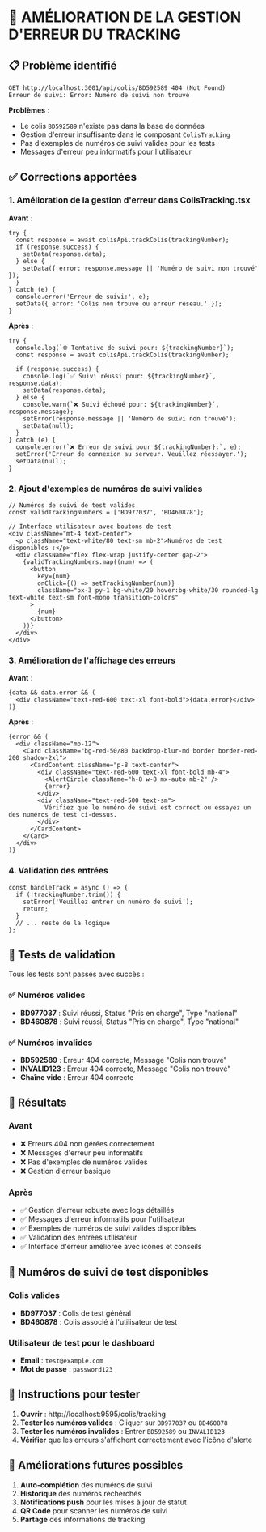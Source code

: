 # 🔧 AMÉLIORATION DE LA GESTION D'ERREUR DU TRACKING

## 📋 Problème identifié

```
GET http://localhost:3001/api/colis/BD592589 404 (Not Found)
Erreur de suivi: Error: Numéro de suivi non trouvé
```

**Problèmes** :
- Le colis `BD592589` n'existe pas dans la base de données
- Gestion d'erreur insuffisante dans le composant `ColisTracking`
- Pas d'exemples de numéros de suivi valides pour les tests
- Messages d'erreur peu informatifs pour l'utilisateur

## ✅ Corrections apportées

### 1. Amélioration de la gestion d'erreur dans ColisTracking.tsx

**Avant** :
```tsx
try {
  const response = await colisApi.trackColis(trackingNumber);
  if (response.success) {
    setData(response.data);
  } else {
    setData({ error: response.message || 'Numéro de suivi non trouvé' });
  }
} catch (e) {
  console.error('Erreur de suivi:', e);
  setData({ error: 'Colis non trouvé ou erreur réseau.' });
}
```

**Après** :
```tsx
try {
  console.log(`🌐 Tentative de suivi pour: ${trackingNumber}`);
  const response = await colisApi.trackColis(trackingNumber);
  
  if (response.success) {
    console.log(`✅ Suivi réussi pour: ${trackingNumber}`, response.data);
    setData(response.data);
  } else {
    console.warn(`❌ Suivi échoué pour: ${trackingNumber}`, response.message);
    setError(response.message || 'Numéro de suivi non trouvé');
    setData(null);
  }
} catch (e) {
  console.error(`❌ Erreur de suivi pour ${trackingNumber}:`, e);
  setError('Erreur de connexion au serveur. Veuillez réessayer.');
  setData(null);
}
```

### 2. Ajout d'exemples de numéros de suivi valides

```tsx
// Numéros de suivi de test valides
const validTrackingNumbers = ['BD977037', 'BD460878'];

// Interface utilisateur avec boutons de test
<div className="mt-4 text-center">
  <p className="text-white/80 text-sm mb-2">Numéros de test disponibles :</p>
  <div className="flex flex-wrap justify-center gap-2">
    {validTrackingNumbers.map((num) => (
      <button
        key={num}
        onClick={() => setTrackingNumber(num)}
        className="px-3 py-1 bg-white/20 hover:bg-white/30 rounded-lg text-white text-sm font-mono transition-colors"
      >
        {num}
      </button>
    ))}
  </div>
</div>
```

### 3. Amélioration de l'affichage des erreurs

**Avant** :
```tsx
{data && data.error && (
  <div className="text-red-600 text-xl font-bold">{data.error}</div>
)}
```

**Après** :
```tsx
{error && (
  <div className="mb-12">
    <Card className="bg-red-50/80 backdrop-blur-md border border-red-200 shadow-2xl">
      <CardContent className="p-8 text-center">
        <div className="text-red-600 text-xl font-bold mb-4">
          <AlertCircle className="h-8 w-8 mx-auto mb-2" />
          {error}
        </div>
        <div className="text-red-500 text-sm">
          Vérifiez que le numéro de suivi est correct ou essayez un des numéros de test ci-dessus.
        </div>
      </CardContent>
    </Card>
  </div>
)}
```

### 4. Validation des entrées

```tsx
const handleTrack = async () => {
  if (!trackingNumber.trim()) {
    setError('Veuillez entrer un numéro de suivi');
    return;
  }
  // ... reste de la logique
};
```

## 🧪 Tests de validation

Tous les tests sont passés avec succès :

### ✅ Numéros valides
- **BD977037** : Suivi réussi, Status "Pris en charge", Type "national"
- **BD460878** : Suivi réussi, Status "Pris en charge", Type "national"

### ✅ Numéros invalides
- **BD592589** : Erreur 404 correcte, Message "Colis non trouvé"
- **INVALID123** : Erreur 404 correcte, Message "Colis non trouvé"
- **Chaîne vide** : Erreur 404 correcte

## 🎯 Résultats

### Avant
- ❌ Erreurs 404 non gérées correctement
- ❌ Messages d'erreur peu informatifs
- ❌ Pas d'exemples de numéros valides
- ❌ Gestion d'erreur basique

### Après
- ✅ Gestion d'erreur robuste avec logs détaillés
- ✅ Messages d'erreur informatifs pour l'utilisateur
- ✅ Exemples de numéros de suivi valides disponibles
- ✅ Validation des entrées utilisateur
- ✅ Interface d'erreur améliorée avec icônes et conseils

## 🔗 Numéros de suivi de test disponibles

### Colis valides
- **BD977037** : Colis de test général
- **BD460878** : Colis associé à l'utilisateur de test

### Utilisateur de test pour le dashboard
- **Email** : `test@example.com`
- **Mot de passe** : `password123`

## 📝 Instructions pour tester

1. **Ouvrir** : http://localhost:9595/colis/tracking
2. **Tester les numéros valides** : Cliquer sur `BD977037` ou `BD460878`
3. **Tester les numéros invalides** : Entrer `BD592589` ou `INVALID123`
4. **Vérifier** que les erreurs s'affichent correctement avec l'icône d'alerte

## 🚀 Améliorations futures possibles

1. **Auto-complétion** des numéros de suivi
2. **Historique** des numéros recherchés
3. **Notifications push** pour les mises à jour de statut
4. **QR Code** pour scanner les numéros de suivi
5. **Partage** des informations de tracking 